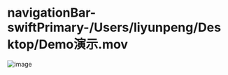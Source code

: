 # navigationBar-swiftPrimary-/Users/liyunpeng/Desktop/Demo演示.mov
![image](https://github.com/LittleCurry/navigationBar-swiftPrimary/blob/master/Demo演示.gif?raw=true)
